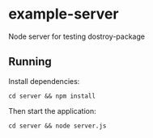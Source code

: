 # example-server
Node server for testing dostroy-package

## Running
Install dependencies:
```
cd server && npm install
```
Then start the application:
```
cd server && node server.js
```
